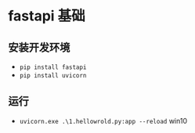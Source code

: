 # fastapi 基础

## 安装开发环境

- `pip install fastapi`
- `pip install uvicorn`

## 运行

- `uvicorn.exe .\1.hellowrold.py:app --reload` win10

